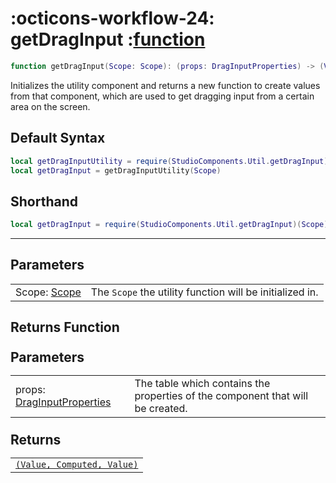 <h1 class="api-header" markdown>
    <span class="api-icon" markdown>:octicons-workflow-24:</span>
    <span class="api-title">getDragInput</span>
    <span class="api-type">:</span><a href="https://create.roblox.com/docs/luau/functions" class="api-type">function</a>
</h1>

```lua
function getDragInput(Scope: Scope): (props: DragInputProperties) -> (Value<Vector2>, Computed<Vector2>, Value<boolean>)
```
Initializes the utility component and returns a new function to create values from that component, which are used to get dragging input from a certain area on the screen.

## Default Syntax

```lua
local getDragInputUtility = require(StudioComponents.Util.getDragInput)
local getDragInput = getDragInputUtility(Scope)
```

## Shorthand

```lua
local getDragInput = require(StudioComponents.Util.getDragInput)(Scope)
```

-----

## Parameters
<span markdown>
    <div class="md-typeset__table">
        <table>
            <tbody>
                <tr>
                    <td class="api-param-highlight">Scope: <a href="">Scope</a></td>
                    <td>The <code>Scope</code> the utility function will be initialized in.</td>
                </tr>
            </tbody>
        </table>
    </div>
</span>

## Returns Function
<span markdown>
    <div class="md-typeset__table" id="api-returns-function-table">
        <h2 style="margin: 1.1em 0 .64em">Parameters</h2>
        <table>
            <tbody>
                <tr>
                    <td class="api-param-highlight">props: <a href="../../../types/util/getDragInput">DragInputProperties</a></td>
                    <td>The table which contains the properties of the component that will be created.</td>
                </tr>
            </tbody>
        </table>
        <h2 style="margin: 1.1em 0 .64em">Returns</h2>
        <table>
            <tbody>
                <tr>
                    <td class="api-return-box"><a href="https://create.roblox.com/docs/luau/tuples"><code>(Value<Vector2>, Computed<Vector2>, Value<boolean>)</code></a></td>
                </tr>
            </tbody>
        </table>
    </div>
</div>